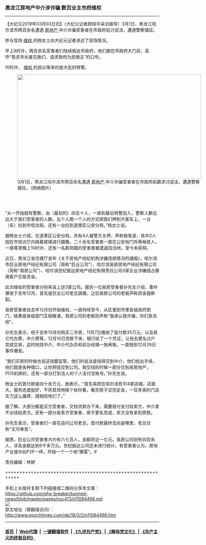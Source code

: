 ### 黑龙江房地产中介涉诈骗 数百业主市府维权
------------------------

<p>
 【大纪元2019年03月03日讯】（大纪元记者顾晓华采访报导）3月1日，黑龙江哈尔滨市两百余名遭遇
 <a href="http://www.epochtimes.com/gb/tag/%E6%88%BF%E5%9C%B0%E4%BA%A7.html">
  房地产
 </a>
 中介诈骗受害者在市政府前讨说法，遭遇警察镇压。
</p>
<p>
 参与现场
 <a href="http://www.epochtimes.com/gb/tag/%E7%BB%B4%E6%9D%83.html">
  维权
 </a>
 的杨女士向大纪元记者讲述了现场情况。
</p>
<p>
 早上8时许，两百余名受害者们陆续抵达市政府，他们跪在市政府大门前，高呼“恳求市长接见我们，请求政府为民做主”的口号。
</p>
<p>
 10时许，
 <a href="http://www.epochtimes.com/gb/tag/%E7%BB%B4%E6%9D%83.html">
  维权
 </a>
 的民众等来的是大批的特警。
</p>
<figure class="wp-caption aligncenter" id="attachment_11084507" style="width: 600px">
 <a href="http://i.epochtimes.com/assets/uploads/2019/03/2-3.jpg">
  <img alt="" class="wp-image-11084507 size-large" height="340" src="http://i.epochtimes.com/assets/uploads/2019/03/2-3-600x340.jpg" width="600"/>
 </a>
 <br/><figcaption class="wp-caption-text">
  3月1日，黑龙江哈尔滨市两百余名遭遇
  <a href="http://www.epochtimes.com/gb/tag/%E6%88%BF%E5%9C%B0%E4%BA%A7.html">
   房地产
  </a>
  中介诈骗受害者在市政府前跪求讨说法，遭遇警察镇压。（网络图片）
 </figcaption><br/>
</figure><br/>
<p>
 “从一开始就有警察，由（最初的）四五十人，一直到最后特警加入，警察人数远远大于我们受害者的人数。五个人围一个人的方式把我们押到大客车上，一台（车）拉到市信访局，还有一台拉到道里区公安分局。”杨女士说。
</p>
<p>
 据杨女士介绍，在道里区公安分局，共有4人被警方关押，声称做笔录，其中2人因在市信访厅内隔着玻璃进行摄像。二十余名受害者一直在公安局门外等候放人，一直等至晚上10时许，还有一名鹤岗籍的受害者被遣返回当地，至今未获释。
</p>
<p>
 近日，黑龙江省住建厅发布《关于房地产经纪机构涉嫌违规情况的通报》，哈尔滨市巨业房地产经纪有限公司（简称“巨业公司”）、哈尔滨易房房地产经纪有限公司（简称“易房公司”）、哈尔滨世纪振达房地产经纪有限责任公司3家企业涉嫌侵占挪用客户交易资金。
</p>
<p>
 此次维权的受害者分别来自上述3家公司。据另一位易房受害者孙先生介绍，事件爆发于去年12月，首先是巨业公司老总跳楼，之后易房公司的老板声称资金链断裂。
</p>
<p>
 易房受害者自去年12月份开始维权，一直持续至今，从区里到市里各级政府部门，结果是各级部门互相推诿，易房公司的老板则声称“我承认我诈骗，你们告去吧”。
</p>
<p>
 孙先生表示，他于去年10月份购买二手房，11月7日缴纳了首付款35万元，以及其它代办费、中介费等，12月10日贷款下来，银行给了一个凭证，让他去更名过户完成交易，这时他找中介，中介代办员和前台经理一拖再拖，一直拖到12月26日事件爆发。
</p>
<p>
 “我们买房的时候也说这钱要监管，他们的说法是钱得交到中介，他们给出手续，他们就是各种借口，让你把钱交到公司。我交钱的时候一部分交到易房地产，POS机刷的，还有一部分打到法人的个人支付宝账号。”孙先生说。
</p>
<p>
 杨女士的首付款是四十余万元，她表示，“首先易房在哈尔滨有104家店铺，店面大，服务态度挺好，不厌其烦地挨个给你看，看完房子交完定金，一百多家的门店实力这么雄厚，就相信他们了。”
</p>
<p>
 据了解，大部分都是买方受害者，交钱贷款办下来，需要首付支付给卖方，中介拿不出钱给卖方。还有一部分是卖方受害者，房子更名完成，卖方没有拿到房款。
</p>
<p>
 孙先生表示，受害者们一直在追问公司老总，首付款最终去向是哪里，老总仅称“无可奉告”。
</p>
<p>
 据悉，巨业公司受害者大约有六七百人，金额将近一亿元。易房公司则有四百余人，涉及金额达到6千多万元。世纪振达公司还未进行统计。有受害者认为，房地产业或许如P2P一样，开始一个一个地“爆雷”。#
</p>
<link href="//www.youmaker.com/css/api2.css" media="all" rel="stylesheet" target="_blank" type="text/css"/>
<div class="video_fit_container">
</div>
<p>
 责任编辑：林妍
</p>

+++++++++++++++++++++++++++++++++++++++++++++++++++++++++++<br/><br/>
手机上长按并复制下列链接或二维码分享本文章：<br/>
https://github.com/gfw-breaker/banned-news/blob/master/pages/nsc413/n11084498.md <br/>
<a href='https://github.com/gfw-breaker/banned-news/blob/master/pages/nsc413/n11084498.md'><img src='https://github.com/gfw-breaker/banned-news/blob/master/pages/nsc413/n11084498.md.png'/></a> <br/>
原文地址（需翻墙访问）：http://www.epochtimes.com/gb/19/3/2/n11084498.htm


------------------------
#### [首页](https://github.com/gfw-breaker/banned-news/blob/master/README.md) &nbsp;|&nbsp; [Web代理](https://github.com/labour-camp/helloworld) &nbsp;|&nbsp; [一键翻墙软件](https://github.com/gfw-breaker/nogfw/blob/master/README.md) &nbsp;| [《九评共产党》](https://github.com/gfw-breaker/9ping.md/blob/master/README.md#九评之一评共产党是什么) | [《解体党文化》](https://github.com/gfw-breaker/jtdwh.md/blob/master/README.md) | [《共产主义的终极目的》](https://github.com/gfw-breaker/gczydzjmd.md/blob/master/README.md)

